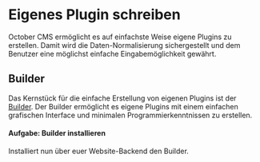 # Eigenes Plugin schreiben
October CMS ermöglicht es auf einfachste Weise eigene Plugins zu erstellen. Damit wird die Daten-Normalisierung sichergestellt und dem Benutzer eine möglichst einfache Eingabemöglichkeit gewährt.

## Builder
Das Kernstück für die einfache Erstellung von eigenen Plugins ist der [Builder](https://octobercms.com/plugin/rainlab-builder). Der Builder ermöglicht es eigene Plugins mit einem einfachen grafischen Interface und minimalen Programmierkenntnissen zu erstellen.

#### Aufgabe: Builder installieren
Installiert nun über euer Website-Backend den Builder.